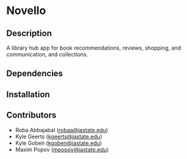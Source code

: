 # Novello


## Description
A library hub app for book recommendations, reviews, shopping, and communication, and collections.


## Dependencies


## Installation  


## Contributors 
* Roba Abbajabal    (robaa@iastate.edu)
* Kyle Geerts       (kgeerts@iastate.edu)
* Kyle Goben        (kgoben@iastate.edu)
* Maxim Popov       (mpopov@iastate.edu)

